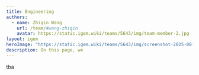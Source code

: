 ```yaml
---
title: Engineering
authors:
  - name: Zhiqin Wang
    url: /team/#wang-zhiqin
    avatar: https://static.igem.wiki/teams/5643/img/team-member-2.jpg
layout: igem
heroImage: "https://static.igem.wiki/teams/5643/img/screenshot-2025-08-06-at-21-23-43.webp"
description: On this page, we 
---
```


tba
